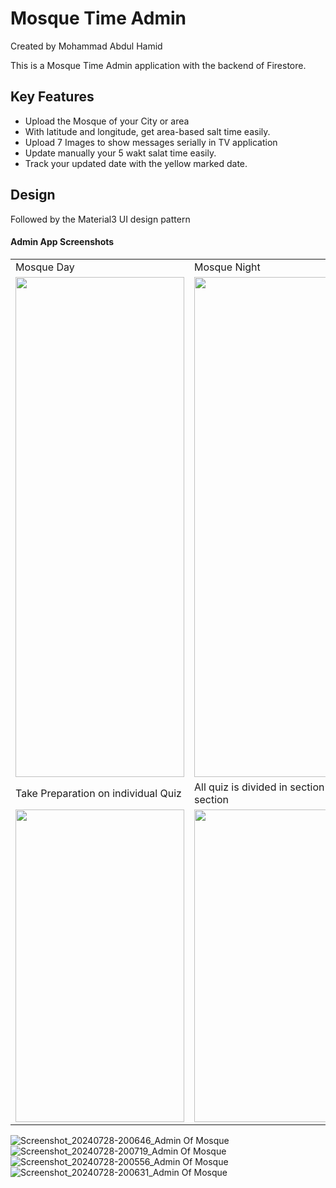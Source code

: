 # Mosque Time Admin
Created by Mohammad Abdul Hamid

This is a Mosque Time Admin application with the backend of Firestore.

## Key Features
- Upload the Mosque of your City or area
- With latitude and longitude, get area-based salt time easily. 
- Upload 7 Images to show messages serially in TV application
- Update manually your 5 wakt salat time easily. 
- Track your updated date with the yellow marked date.

## Design
Followed by the Material3 UI design pattern
#### Admin App Screenshots

<table>
  <tr>
    <td>Mosque Day</td>
     <td>Mosque Night</td>
     <td>Update Mosque</td>
  </tr>
  <tr>
    <td><img src="https://github.com/user-attachments/assets/3e84882f-fcec-4177-a773-7e89ec3e6c28" width=270 height=800></td>
    <td><img src="https://github.com/user-attachments/assets/7c6015d8-7f5e-47ee-95a5-4b1beff21e56" width=270 height=800></td>
    <td><img src="https://github.com/user-attachments/assets/25faeb88-76e8-4d46-b36c-1eaa1ffc7689" width=270 height=800></td>
  </tr>

  
  <tr>
    <td>Take Preparation on individual Quiz</td>
     <td>All quiz is divided in section by section</td>
  </tr>
  <tr>
    <td><img src="https://github.com/abdulhamidrpn/Quiz/assets/40200418/8fe8fd49-7258-4b8f-9fe4-84ecdba44a97" width=270 height=500></td>
    <td><img src="https://github.com/abdulhamidrpn/Quiz/assets/40200418/5aadeb5c-4a91-4e9e-8aa5-9e7ee6a62aca" width=270 height=500></td>
  </tr>
 </table>





![Screenshot_20240728-200646_Admin Of Mosque](https://github.com/user-attachments/assets/3e84882f-fcec-4177-a773-7e89ec3e6c28)
![Screenshot_20240728-200719_Admin Of Mosque](https://github.com/user-attachments/assets/127599b5-536f-41e9-9c0d-66f6cabee428)
![Screenshot_20240728-200556_Admin Of Mosque](https://github.com/user-attachments/assets/7c6015d8-7f5e-47ee-95a5-4b1beff21e56)
![Screenshot_20240728-200631_Admin Of Mosque](https://github.com/user-attachments/assets/25faeb88-76e8-4d46-b36c-1eaa1ffc7689)
